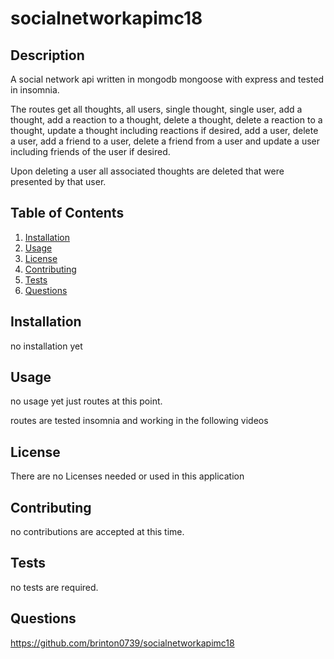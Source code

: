 # socialnetworkapimc18

## Description

A social network api written in mongodb mongoose with express and tested in insomnia.

The routes get all thoughts, all users, single thought, single user, add a thought, add a reaction to a thought, delete a thought, delete a reaction to a thought, update a thought including reactions if desired, add a user, delete a user, add a friend to a user, delete a friend from a user and update a user including friends of the user if desired.

Upon deleting a user all associated thoughts are deleted that were presented by that user.

## Table of Contents

1. [Installation](#installation)
2. [Usage](#usage)
3. [License](#license)
4. [Contributing](#contributing)
5. [Tests](#tests)
6. [Questions](#questions)

## Installation

no installation yet

## Usage

no usage yet just routes at this point.


routes are tested insomnia and working in the following videos



## License

There are no Licenses needed or used in this application

## Contributing

no contributions are accepted at this time.

## Tests

no tests are required.

## Questions

https://github.com/brinton0739/socialnetworkapimc18